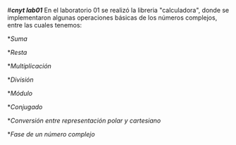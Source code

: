 #***cnyt lab01***
En el laboratorio 01 se realizó la libreria "calculadora", donde se implementaron algunas operaciones básicas de los números complejos,
entre las cuales tenemos:
  
  *_Suma_
  
  *_Resta_
  
  *_Multiplicación_
  
  *_División_
  
  *_Módulo_
  
  *_Conjugado_
  
  *_Conversión entre representación polar y cartesiano_
  
  *_Fase de un número complejo_
